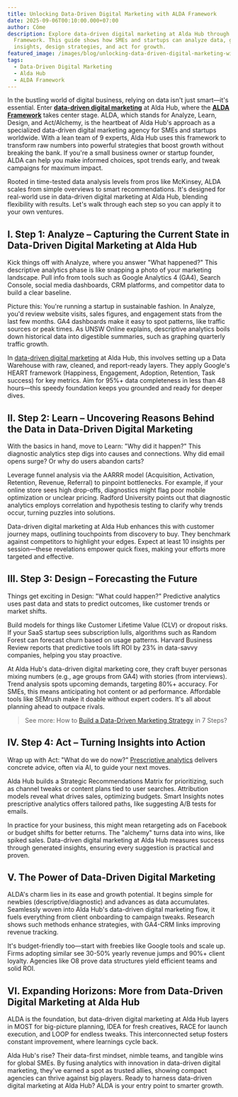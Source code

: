 ```yaml
---
title: Unlocking Data-Driven Digital Marketing with ALDA Framework
date: 2025-09-06T00:10:00.000+07:00
author: Côme
description: Explore data-driven digital marketing at Alda Hub through the ALDA
  Framework. This guide shows how SMEs and startups can analyze data, gain
  insights, design strategies, and act for growth.
featured_image: /images/blog/unlocking-data-driven-digital-marketing-with-alda-framework.jpg
tags:
  - Data-Driven Digital Marketing
  - Alda Hub
  - ALDA Framework
---
```

In the bustling world of digital business, relying on data isn't just smart—it's essential. Enter **[data-driven digital marketing](https://aldahub.com/)** at Alda Hub, where the **[ALDA Framework](https://docs.google.com/document/d/1XrHYtRe-tbYxL_QQrDX8P82bEdvzJJkgGEE0FG6y5Z8/edit?tab=t.0)** takes center stage. ALDA, which stands for Analyze, Learn, Design, and Act/Alchemy, is the heartbeat of Alda Hub's approach as a specialized data-driven digital marketing agency for SMEs and startups worldwide. With a lean team of 9 experts, Alda Hub uses this framework to transform raw numbers into powerful strategies that boost growth without breaking the bank. If you're a small business owner or startup founder, ALDA can help you make informed choices, spot trends early, and tweak campaigns for maximum impact.

Rooted in time-tested data analysis levels from pros like McKinsey, ALDA scales from simple overviews to smart recommendations. It's designed for real-world use in data-driven digital marketing at Alda Hub, blending flexibility with results. Let's walk through each step so you can apply it to your own ventures.

## I. Step 1: Analyze – Capturing the Current State in Data-Driven Digital Marketing at Alda Hub

Kick things off with Analyze, where you answer "What happened?" This descriptive analytics phase is like snapping a photo of your marketing landscape. Pull info from tools such as Google Analytics 4 (GA4), Search Console, social media dashboards, CRM platforms, and competitor data to build a clear baseline.

Picture this: You're running a startup in sustainable fashion. In Analyze, you'd review website visits, sales figures, and engagement stats from the last few months. GA4 dashboards make it easy to spot patterns, like traffic sources or peak times. As UNSW Online explains, descriptive analytics boils down historical data into digestible summaries, such as graphing quarterly traffic growth.

In [data-driven digital marketing](https://aldahub.com/a-complete-guide-to-data-driven-digital-marketing) at Alda Hub, this involves setting up a Data Warehouse with raw, cleaned, and report-ready layers. They apply Google's HEART framework (Happiness, Engagement, Adoption, Retention, Task success) for key metrics. Aim for 95%+ data completeness in less than 48 hours—this speedy foundation keeps you grounded and ready for deeper dives.

## II. Step 2: Learn – Uncovering Reasons Behind the Data in Data-Driven Digital Marketing

With the basics in hand, move to Learn: "Why did it happen?" This diagnostic analytics step digs into causes and connections. Why did email opens surge? Or why do users abandon carts?

Leverage funnel analysis via the AARRR model (Acquisition, Activation, Retention, Revenue, Referral) to pinpoint bottlenecks. For example, if your online store sees high drop-offs, diagnostics might flag poor mobile optimization or unclear pricing. Radford University points out that diagnostic analytics employs correlation and hypothesis testing to clarify why trends occur, turning puzzles into solutions.

Data-driven digital marketing at Alda Hub enhances this with customer journey maps, outlining touchpoints from discovery to buy. They benchmark against competitors to highlight your edges. Expect at least 10 insights per session—these revelations empower quick fixes, making your efforts more targeted and effective.

## III. Step 3: Design – Forecasting the Future

Things get exciting in Design: "What could happen?" Predictive analytics uses past data and stats to predict outcomes, like customer trends or market shifts.

Build models for things like Customer Lifetime Value (CLV) or dropout risks. If your SaaS startup sees subscription lulls, algorithms such as Random Forest can forecast churn based on usage patterns. Harvard Business Review reports that predictive tools lift ROI by 23% in data-savvy companies, helping you stay proactive.

At Alda Hub's data-driven digital marketing core, they craft buyer personas mixing numbers (e.g., age groups from GA4) with stories (from interviews). Trend analysis spots upcoming demands, targeting 80%+ accuracy. For SMEs, this means anticipating hot content or ad performance. Affordable tools like SEMrush make it doable without expert coders. It's all about planning ahead to outpace rivals.

> See more: How to [Build a Data-Driven Marketing Strategy](https://aldahub.com/how-to-build-a-data-driven-marketing-strategy-in-7-steps) in 7 Steps?

## IV. Step 4: Act – Turning Insights into Action

Wrap up with Act: "What do we do now?" [Prescriptive analytics](https://datalchimie.blogspot.com/2025/07/most-useful-data-analysis-methods.html) delivers concrete advice, often via AI, to guide your next moves.

Alda Hub builds a Strategic Recommendations Matrix for prioritizing, such as channel tweaks or content plans tied to user searches. Attribution models reveal what drives sales, optimizing budgets. Smart Insights notes prescriptive analytics offers tailored paths, like suggesting A/B tests for emails.

In practice for your business, this might mean retargeting ads on Facebook or budget shifts for better returns. The "alchemy" turns data into wins, like spiked sales. Data-driven digital marketing at Alda Hub measures success through generated insights, ensuring every suggestion is practical and proven.

## V. The Power of Data-Driven Digital Marketing

ALDA's charm lies in its ease and growth potential. It begins simple for newbies (descriptive/diagnostic) and advances as data accumulates. Seamlessly woven into Alda Hub's data-driven digital marketing flow, it fuels everything from client onboarding to campaign tweaks. Research shows such methods enhance strategies, with GA4-CRM links improving revenue tracking.

It's budget-friendly too—start with freebies like Google tools and scale up. Firms adopting similar see 30-50% yearly revenue jumps and 90%+ client loyalty. Agencies like O8 prove data structures yield efficient teams and solid ROI.

## VI. Expanding Horizons: More from Data-Driven Digital Marketing at Alda Hub

ALDA is the foundation, but data-driven digital marketing at Alda Hub layers in MOST for big-picture planning, IDEA for fresh creatives, RACE for launch execution, and LOOP for endless tweaks. This interconnected setup fosters constant improvement, where learnings cycle back.

Alda Hub's rise? Their data-first mindset, nimble teams, and tangible wins for global SMEs. By fusing analytics with innovation in data-driven digital marketing, they've earned a spot as trusted allies, showing compact agencies can thrive against big players. Ready to harness data-driven digital marketing at Alda Hub? ALDA is your entry point to smarter growth.

